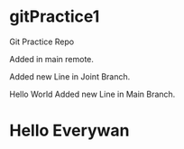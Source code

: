 # gitPractice1
Git Practice Repo

Added in main remote.

Added new Line in Joint Branch.


Hello World
Added new Line in Main Branch.


<h1>Hello Everywan<h1>